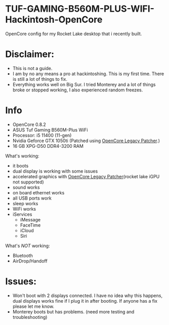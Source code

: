 # TUF-GAMING-B560M-PLUS-WIFI-Hackintosh-OpenCore

OpenCore config for my Rocket Lake desktop that i recently built.

# Disclaimer:
* This is not a guide.
* I am by no any means a pro at hackintoshing. This is my first time. There is still a lot of things to fix.
* Everything works well on Big Sur. I tried Monterey and a lot of things broke or stopped working, I also experienced random freezes.

# Info
* OpenCore 0.8.2
* ASUS Tuf Gaming B560M-Plus WiFi
* Processor: i5 11400 (11-gen)
* Nvidia Geforce GTX 1050ti (Patched using [OpenCore Legacy Patcher](https://github.com/dortania/OpenCore-Legacy-Patcher/).)
* 16 GB XPG-D50 DDR4-3200 RAM

What's working: 

* it boots 
* dual display is working with some issues
* accelerated graphics with [OpenCore Legacy Patcher](https://github.com/dortania/OpenCore-Legacy-Patcher/)(rocket lake iGPU not supported)
* sound works
* on board ethernet works
* all USB ports work
* sleep works
* WiFi works
* iServices
  * iMessage
  * FaceTime
  * iCloud
  * Siri

What's *NOT* working:

* Bluetooth
* AirDrop/Handoff

# Issues:

* Won't boot with 2 displays connected. I have no idea why this happens, dual displays works fine if I plug it in after booting. If anyone has a fix please let me know.
* Monterey boots but has problems. (need more testing and troubleshooting)














